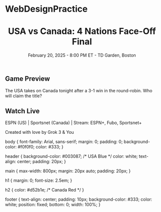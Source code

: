 # WebDesignPractice
<!DOCTYPE html>
<html lang="en">
<head>
    <meta charset="UTF-8">
    <meta name="viewport" content="width=device-width, initial-scale=1.0">
    <title>USA vs Canada Hockey Showdown</title>
    <link rel="stylesheet" href="styles.css">
</head>
<body>
    <header>
        <h1>USA vs Canada: 4 Nations Face-Off Final</h1>
        <p>February 20, 2025 - 8:00 PM ET - TD Garden, Boston</p>
    </header>
    <main>
        <section>
            <h2>Game Preview</h2>
            <p>The USA takes on Canada tonight after a 3-1 win in the round-robin. Who will claim the title?</p>
        </section>
        <section>
            <h2>Watch Live</h2>
            <p>ESPN (US) | Sportsnet (Canada) | Stream: ESPN+, Fubo, Sportsnet+</p>
        </section>
    </main>
    <footer>
        <p>Created with love by Grok 3 & You</p>
    </footer>
</body>
</html>
body {
    font-family: Arial, sans-serif;
    margin: 0;
    padding: 0;
    background-color: #f0f0f0;
    color: #333;
}

header {
    background-color: #003087; /* USA Blue */
    color: white;
    text-align: center;
    padding: 20px;
}

main {
    max-width: 800px;
    margin: 20px auto;
    padding: 20px;
}

h1 {
    margin: 0;
    font-size: 2.5em;
}

h2 {
    color: #d52b1e; /* Canada Red */
}

footer {
    text-align: center;
    padding: 10px;
    background-color: #333;
    color: white;
    position: fixed;
    bottom: 0;
    width: 100%;
}
